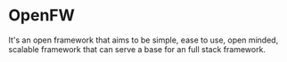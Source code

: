 OpenFW
======

It's an open framework that aims to be simple, ease to use, open minded, scalable framework that can serve a base for an full stack framework.
